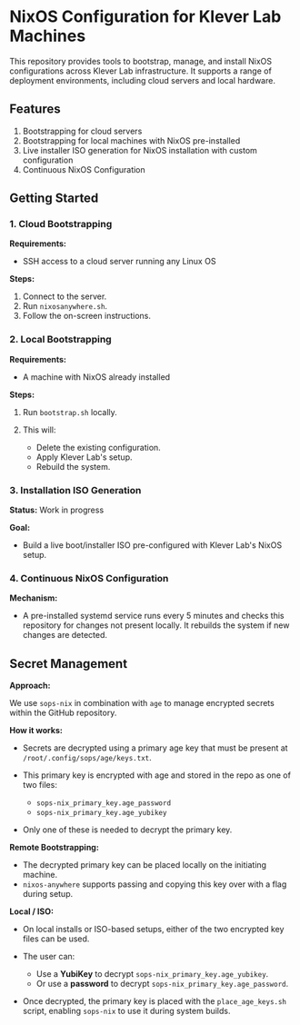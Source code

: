 # NixOS Configuration for Klever Lab Machines

This repository provides tools to bootstrap, manage, and install NixOS configurations across Klever Lab infrastructure. It supports a range of deployment environments, including cloud servers and local hardware.

## Features

1. Bootstrapping for cloud servers
2. Bootstrapping for local machines with NixOS pre-installed
3. Live installer ISO generation for NixOS installation with custom configuration
4. Continuous NixOS Configuration

## Getting Started

### 1. Cloud Bootstrapping

**Requirements:**

* SSH access to a cloud server running any Linux OS

**Steps:**

1. Connect to the server.
2. Run `nixosanywhere.sh`.
3. Follow the on-screen instructions.

### 2. Local Bootstrapping

**Requirements:**

* A machine with NixOS already installed

**Steps:**

1. Run `bootstrap.sh` locally.
2. This will:

   * Delete the existing configuration.
   * Apply Klever Lab's setup.
   * Rebuild the system.

### 3. Installation ISO Generation

**Status:** Work in progress

**Goal:**

* Build a live boot/installer ISO pre-configured with Klever Lab's NixOS setup.

### 4. Continuous NixOS Configuration

**Mechanism:**

* A pre-installed systemd service runs every 5 minutes and checks this repository for changes not present locally. It rebuilds the system if new changes are detected.

## Secret Management

**Approach:**

We use `sops-nix` in combination with `age` to manage encrypted secrets within the GitHub repository.

**How it works:**

* Secrets are decrypted using a primary age key that must be present at `/root/.config/sops/age/keys.txt`.
* This primary key is encrypted with age and stored in the repo as one of two files:

  * `sops-nix_primary_key.age_password`
  * `sops-nix_primary_key.age_yubikey`
* Only one of these is needed to decrypt the primary key.

**Remote Bootstrapping:**

* The decrypted primary key can be placed locally on the initiating machine.
* `nixos-anywhere` supports passing and copying this key over with a flag during setup.

**Local / ISO:**

* On local installs or ISO-based setups, either of the two encrypted key files can be used.
* The user can:

  * Use a **YubiKey** to decrypt `sops-nix_primary_key.age_yubikey`.
  * Or use a **password** to decrypt `sops-nix_primary_key.age_password`.
* Once decrypted, the primary key is placed with the `place_age_keys.sh` script, enabling `sops-nix` to use it during system builds.
